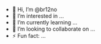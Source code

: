 - 👋 Hi, I’m @br12no
- 👀 I’m interested in ...
- 🌱 I’m currently learning ...
- 💞️ I’m looking to collaborate on ...
- ⚡ Fun fact: ...
<!---
br12no/br12no is a ✨ special ✨ repository because its `README.md` (this file) appears on your GitHub profile.
You can click the Preview link to take a look at your changes.
--->
